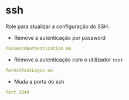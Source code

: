# ssh

Role para atualizar a configuração do SSH.

* Remove a autenticação por password
```yaml
PasswordAuthentication no
```
* Remove a autenticação com o utilizador  `root`
```yaml
PermitRootLogin no
```
* Muda a porta do ssh
```yaml
Port 2849
```
